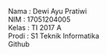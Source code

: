 Nama  : Dewi Ayu Pratiwi <br>
NIM   : 17051204005 <br>
Kelas : TI 2017 A <br>
Prodi : S1 Teknik Informatika <br>
Github 
